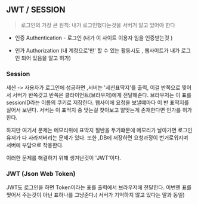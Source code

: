 ## JWT / SESSION

> 로그인의 가장 큰 원칙: 내가 로그인했다는것을 서버거 알고 있어야 한다

- 인증 Authentication - 로그인
(내가 이 사이트 이용자 임을 인증받는것 ) 

- 인가 Authorization
(내 계정으로'만' 할 수 있는 활동시도 , 웹사이트가 내가 로그인 되어 있음을 알고 허가)

### Session
세션 -> 사용자가 로그인에 성공하면 ,서버는 '세션표딱지'를 출력, 이걸 반쪽으로 찢어서 서버가 반쪽갖고 반쪽은 클라이언트(브라우저)에게 전달해준다.
브라우저는 이 표를 sessionID라는 이름의 쿠키로 저장한다.
웹사이에 요청을 보낼떄마다 이 반 표딱지를 실어서 보낸다. 서버는 이 표딱지 중 맞는걸 찾아보고 알맞는게 존재한다면 인가를 허가한다.

하지만 여기서 문제는 메모리위에 표딱지 절반을 두기떄문에 메모리가 날아가면 로그인 유저가 다 사라져버리는 문제가 있다.
또한 ,DB에 저장하면 요청과정이 번거로워지며 서버에 부담으로 작용한다.

이러한 문제를 해결하기 위해 생겨난것이 'JWT'이다.

### JWT (Json Web Token)

JWT도 로그인을 하면 Token이라는 표를 출력에서 브라우저에 전달한다.
이번엔 표를 찢어서 주는것이 아닌 표하나를 그냥준다.( 서버가 기억하지 않고 있다는 말과 동일)

